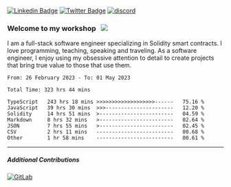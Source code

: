 [![Linkedin Badge](https://img.shields.io/badge/-LinkedIn-0e76a8?style=flat-square&logo=Linkedin&logoColor=white)](https://www.linkedin.com/in/jason-schwarz-75b91482/)
[![Twitter Badge](https://img.shields.io/badge/-Twitter-00acee?style=flat-square&logo=Twitter&logoColor=white)](https://twitter.com/passandscore)
[![discord](https://img.shields.io/badge/Discord-blue?logo=discord&logoColor=white)](https://discordapp.com/users/#3518)

### Welcome to my workshop &nbsp; ![](https://visitor-badge.glitch.me/badge?page_id=passandscore.passandscore)

I am a full-stack software engineer specializing in Solidity smart contracts. I love programming, teaching, speaking and traveling. As a software engineer, I enjoy using my obsessive attention to detail to create projects that bring true value to those that use them.

<!--START_SECTION:waka-->

```text
From: 26 February 2023 - To: 01 May 2023

Total Time: 323 hrs 44 mins

TypeScript   243 hrs 18 mins >>>>>>>>>>>>>>>>>>>------   75.16 %
JavaScript   39 hrs 30 mins  >>>----------------------   12.20 %
Solidity     14 hrs 51 mins  >------------------------   04.59 %
Markdown     8 hrs 32 mins   >------------------------   02.64 %
JSON         7 hrs 55 mins   >------------------------   02.45 %
CSV          2 hrs 11 mins   -------------------------   00.68 %
Other        1 hr 58 mins    -------------------------   00.61 %
```

<!--END_SECTION:waka-->

<hr/>

##### Additional Contributions

[![GitLab](https://img.shields.io/badge/GitLab-orange?logo=gitlab&logoColor=white)](https://gitlab.com/jason_schwarz)
